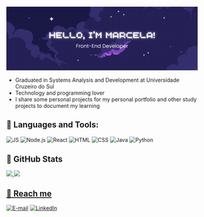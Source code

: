 ![Header](./img/header.gif)
<ul>
  <li>Graduated in Systems Analysis and Development at Universidade Cruzeiro do Sul</li>
  <li>Technology and programming lover</li>
  <li>I share some personal projects for my personal portfolio and other study projects to document my learning</li>
</ul> 

## 🌃 Languages and Tools:
<div>
  <img align=center height=35px width=45px alt='JS' src="https://cdn.jsdelivr.net/gh/devicons/devicon@latest/icons/javascript/javascript-original.svg" />
  <img align=center height=35px width=45px alt='Node.js' src="https://cdn.jsdelivr.net/gh/devicons/devicon@latest/icons/nodejs/nodejs-original.svg" />
  <img align=center height=35px width=45px alt='React' src="https://cdn.jsdelivr.net/gh/devicons/devicon@latest/icons/react/react-original.svg" />
  <img align=center height=35px width=45px alt='HTML' src="https://cdn.jsdelivr.net/gh/devicons/devicon@latest/icons/html5/html5-original.svg" />     
  <img align=center height=35px width=45px alt='CSS' src="https://cdn.jsdelivr.net/gh/devicons/devicon@latest/icons/css3/css3-original.svg" />     
  <img align=center height=35px width=45px alt='Java' src="https://cdn.jsdelivr.net/gh/devicons/devicon@latest/icons/java/java-original.svg" />     
  <img align=center height=35px width=45px alt='Python' src="https://cdn.jsdelivr.net/gh/devicons/devicon@latest/icons/python/python-original.svg" />     
</div>          

## 🌠 GitHub Stats
<div>
<a href="https://github.com/marcelaatsouza">
<img loading="lazy" height="180" src="https://github-readme-stats.vercel.app/api/top-langs/?username=marcelaatsouza&layout=compact&langs_count=7&bg_color=191745&title_color=a778e4&text_color=FFF&border_radius=3&border_color=7c45c4&icon_color=e15bdb&theme=tokyonight"/>
<img loading="lazy" height="180" src="https://github-readme-stats.vercel.app/api?username=marcelaatsouza&show_icons=true&bg_color=191745&title_color=a778e4&text_color=FFF&border_radius=3&border_color=7c45c4&icon_color=e15bdb&theme=tokyonight&include_all_commits=true&count_private=true"/>
</div>

## 🌙 Reach me
[![E-mail](https://img.shields.io/badge/-Email-191745?style=for-the-badge&logo=microsoft-outlook&logoColor=a778e4&color:FFF)](marcela.atsouza@gmail.com)
[![LinkedIn](https://img.shields.io/badge/-LinkedIn-191745?style=for-the-badge&logo=linkedin&logoColor=a778e4&color:FFF)](https://www.linkedin.com/in/marcela-ataide-souza-909149253/)
